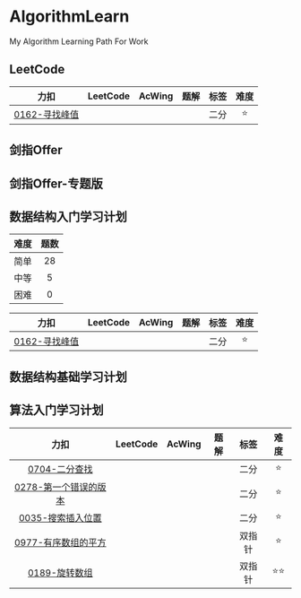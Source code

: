 # AlgorithmLearn
My Algorithm Learning Path For Work

## LeetCode

| 力扣 | LeetCode | AcWing | 题解 | 标签 | 难度 |
|:-:|:-:|:-:|:-:|:-:|:-:|
|[0162-寻找峰值](https://leetcode-cn.com/problems/find-peak-element/) | | | | 二分 | :star: |

## 剑指Offer


## 剑指Offer-专题版



## 数据结构入门学习计划

| 难度 | 题数 |
|:-:|:-:|
| 简单 | 28 |
| 中等 | 5 |
| 困难 | 0 |



| 力扣 | LeetCode | AcWing | 题解 | 标签 | 难度 |
|:-:|:-:|:-:|:-:|:-:|:-:|
|[0162-寻找峰值](https://leetcode-cn.com/problems/find-peak-element/) | | | | 二分 | :star: |


## 数据结构基础学习计划




## 算法入门学习计划

| 力扣 | LeetCode | AcWing | 题解 | 标签 | 难度 |
|:-:|:-:|:-:|:-:|:-:|:-:|
|[0704-二分查找](https://leetcode-cn.com/problems/binary-search/) | | | | 二分 | :star: |
|[0278-第一个错误的版本](https://leetcode-cn.com/problems/first-bad-version/) | | | | 二分 | :star: |
|[0035-搜索插入位置](https://leetcode-cn.com/problems/binary-search/) | | | | 二分 | :star: |
|[0977-有序数组的平方](https://leetcode-cn.com/problems/squares-of-a-sorted-array/) | | | | 双指针 | :star: |
|[0189-旋转数组](https://leetcode-cn.com/problems/rotate-array/) | | | | 双指针 | :star::star: |